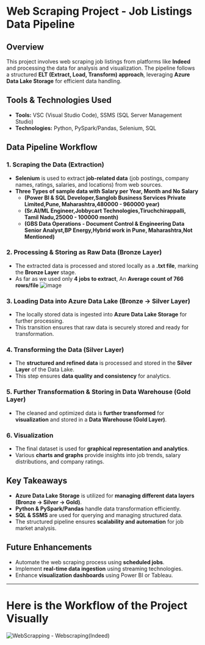 # Web Scraping Project - Job Listings Data Pipeline

## Overview
This project involves web scraping job listings from platforms like **Indeed** and processing the data for analysis and visualization. The pipeline follows a structured **ELT (Extract, Load, Transform) approach**, leveraging **Azure Data Lake Storage** for efficient data handling.

## Tools & Technologies Used
- **Tools:** VSC (Visual Studio Code), SSMS (SQL Server Management Studio)
- **Technologies:** Python, PySpark/Pandas, Selenium, SQL

## Data Pipeline Workflow

### 1. Scraping the Data (Extraction)
- **Selenium** is used to extract **job-related data** (job postings, company names, ratings, salaries, and locations) from web sources.
- **Three Types of sample data with Salary per Year, Month and No Salary**
   - **(Power BI & SQL Developer,Sanglob Business Services Private Limited,Pune, Maharashtra,480000 - 960000  year)**
   - **(Sr.AI/ML Engineer,Jobbycart Technologies,Tiruchchirappalli, Tamil Nadu,25000 - 100000  month)**
   - **(GBS Data Operations - Document Control & Engineering Data Senior Analyst,BP Energy,Hybrid work in Pune, Maharashtra,Not Mentioned)**

### 2. Processing & Storing as Raw Data (Bronze Layer)
- The extracted data is processed and stored locally as a **.txt file**, marking the **Bronze Layer** stage.
- As far as we used only **4 jobs to extract**, An **Average count of 766 rows/file**
    ![image](https://github.com/user-attachments/assets/564a5c99-c7ff-4e67-b618-0669f8633aab)

### 3. Loading Data into Azure Data Lake (Bronze → Silver Layer)
- The locally stored data is ingested into **Azure Data Lake Storage** for further processing.
- This transition ensures that raw data is securely stored and ready for transformation.

### 4. Transforming the Data (Silver Layer)
- The **structured and refined data** is processed and stored in the **Silver Layer** of the Data Lake.
- This step ensures **data quality and consistency** for analytics.

### 5. Further Transformation & Storing in Data Warehouse (Gold Layer)
- The cleaned and optimized data is **further transformed** for **visualization** and stored in a **Data Warehouse (Gold Layer)**.

### 6. Visualization
- The final dataset is used for **graphical representation and analytics**.
- Various **charts and graphs** provide insights into job trends, salary distributions, and company ratings.

## Key Takeaways
- **Azure Data Lake Storage** is utilized for **managing different data layers (Bronze → Silver → Gold)**.
- **Python & PySpark/Pandas** handle data transformation efficiently.
- **SQL & SSMS** are used for querying and managing structured data.
- The structured pipeline ensures **scalability and automation** for job market analysis.

## Future Enhancements
- Automate the web scraping process using **scheduled jobs**.
- Implement **real-time data ingestion** using streaming technologies.
- Enhance **visualization dashboards** using Power BI or Tableau.

---

# Here is the Workflow of the Project Visually

![WebScrapping - Webscraping(Indeed)](https://github.com/user-attachments/assets/a4f464a8-e882-4de9-8f72-42b8344a25da)

